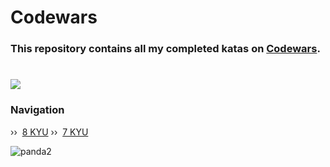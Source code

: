 # Codewars

### This repository contains all my completed katas on [Codewars](https://www.codewars.com/kata/search/swift?q=&beta=false).
# [![](https://www.codewars.com/users/despxx/badges/large)](https://www.codewars.com/users/despxx)

### Navigation
›› ‎ [8 KYU](https://github.com/despxx/Swift.Codewars/blob/main/8kyu_Codewars.swift)  ›› ‎ [7 KYU](https://github.com/despxx/Swift.Codewars/blob/main/7kyu_Codewars.swift)

![panda2](https://github.com/despxx/Swift.Codewars/assets/143245283/f35fb143-1b47-465d-8101-b436dffa414b)

